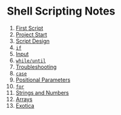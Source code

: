 # Shell Scripting Notes

1. [First Script](./01-first.md)
1. [Project Start](./02-start.md)
1. [Script Design](./03-script_design.md)
1. [`if`](./04-if.md)
1. [Input](./05-input.md)
1. [`while/until`](./06-while_until.md)
1. [Troubleshooting](./07-troubleshooting.md)
1. [`case`](./08-case.md)
1. [Positional Parameters](./09-positional.md)
1. [`for`]()
1. [Strings and Numbers]()
1. [Arrays]()
1. [Exotica]()
